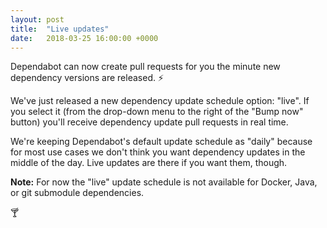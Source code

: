 ```yaml
---
layout: post
title:  "Live updates"
date:   2018-03-25 16:00:00 +0000
---
```


Dependabot can now create pull requests for you the minute new dependency
versions are released. ⚡️

We've just released a new dependency update schedule option: "live". If you
select it (from the drop-down menu to the right of the "Bump now" button) you'll
receive dependency update pull requests in real time.

We're keeping Dependabot's default update schedule as "daily" because for most
use cases we don't think you want dependency updates in the middle of the day.
Live updates are there if you want them, though.

**Note:** For now the "live" update schedule is not available for Docker, Java,
or git submodule dependencies.

🍸
